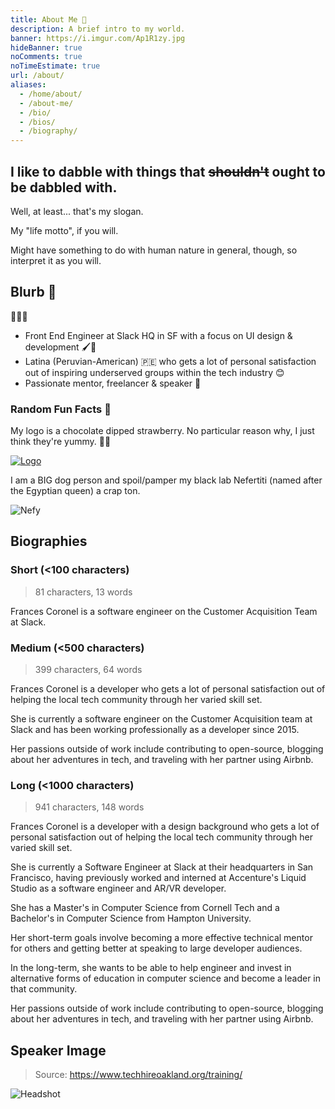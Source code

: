 ```yaml
---
title: About Me 🍓
description: A brief intro to my world.
banner: https://i.imgur.com/Ap1R1zy.jpg
hideBanner: true
noComments: true
noTimeEstimate: true
url: /about/
aliases:
  - /home/about/
  - /about-me/
  - /bio/
  - /bios/
  - /biography/
---
```


## I like to dabble with things that ~~shouldn't~~ ought to be dabbled with.

Well, at least... that's my slogan.

My "life motto", if you will.

Might have something to do with human nature in general, though, so interpret it as you will.

## Blurb 📇

<span class="font-size--3x">👩🏽‍💻️</span>

- Front End Engineer at Slack HQ in SF with a focus on UI design & development 🖌️🔧️
- Latina (Peruvian-American) 🇵🇪️ who gets a lot of personal satisfaction out of inspiring underserved groups within the tech industry 😊
- Passionate mentor, freelancer & speaker 💬️

### Random Fun Facts 🦄

My logo is a chocolate dipped strawberry. No particular
reason why, I just think they're yummy. 🍫🍓

[![Logo](https://imgur.com/aIbX4z0.png)](/2017/08/19/fvcproductions---logo-redesign-/)

I am a BIG dog person and spoil/pamper my black lab Nefertiti (named after the Egyptian queen) a crap ton.

![Nefy](https://i.imgur.com/cwXno9D.jpg)

## Biographies

### Short (<100 characters)

> 81 characters, 13 words

Frances Coronel is a software engineer on the Customer Acquisition Team at Slack.

### Medium (<500 characters)

> 399 characters, 64 words

Frances Coronel is a developer who gets a lot of personal satisfaction out of helping the local tech community through her varied skill set.

She is currently a software engineer on the Customer Acquisition team at Slack and has been working professionally as a developer since 2015.

Her passions outside of work include contributing to open-source, blogging about her adventures in tech, and traveling with her partner using Airbnb.

### Long (<1000 characters)

> 941 characters, 148 words

Frances Coronel is a developer with a design background who gets a lot of personal satisfaction out of helping the local tech community through her varied skill set.

She is currently a Software Engineer at Slack at their headquarters in San Francisco, having previously worked and interned at Accenture's Liquid Studio as a software engineer and AR/VR developer.

She has a Master's in Computer Science from Cornell Tech and a Bachelor's in Computer Science from Hampton University.

Her short-term goals involve becoming a more effective technical mentor for others and getting better at speaking to large developer audiences.

In the long-term, she wants to be able to help engineer and invest in alternative forms of education in computer science and become a leader in that community.

Her passions outside of work include contributing to open-source, blogging about her adventures in tech, and traveling with her partner using Airbnb.

## Speaker Image

> Source: https://www.techhireoakland.org/training/

![Headshot](https://github.com/fvcproductions/fvcproductions/blob/master/photos/headshot_3_2.jpg?raw=true)
